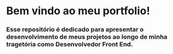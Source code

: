 
# Bem vindo ao meu portfolio!

### Esse repositório é dedicado para apresentar o desenvolvimento de meus projetos ao longo de minha tragetória como Desenvolvedor Front End. 

##



